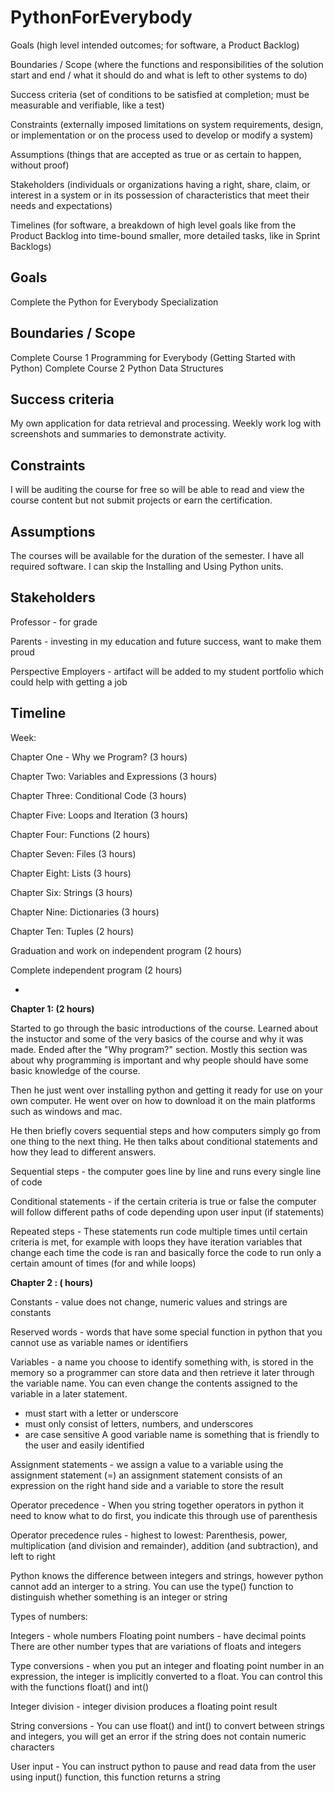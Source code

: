 # PythonForEverybody

Goals (high level intended outcomes; for software, a Product Backlog)

Boundaries / Scope (where the functions and responsibilities of the solution start and end / what it should do and what is left to other systems to do)

Success criteria (set of conditions to be satisfied at completion; must be measurable and verifiable, like a test)

Constraints (externally imposed limitations on system requirements, design, or implementation or on the process used to develop or modify a system)

Assumptions (things that are accepted as true or as certain to happen, without proof)

Stakeholders (individuals or organizations having a right, share, claim, or interest in a system or in its possession of characteristics that meet their needs and expectations)

Timelines (for software, a breakdown of high level goals like from the Product Backlog into time-bound smaller, more detailed tasks, like in Sprint Backlogs)

Goals
---------
Complete the Python for Everybody Specialization

Boundaries / Scope
-------------------
Complete Course 1 Programming for Everybody (Getting Started with Python) 
Complete Course 2 Python Data Structures

Success criteria
-----------
My own application for data retrieval and processing.
Weekly work log with screenshots and summaries to demonstrate activity.

Constraints
-
I will be auditing the course for free so will be able to read and view the course content but not submit projects or earn the certification.

Assumptions
----
The courses will be available for the duration of the semester.
I have all required software.
I can skip the Installing and Using Python units.

Stakeholders
-
Professor - for grade

Parents - investing in my education and future success, want to make them proud

Perspective Employers - artifact will be added to my student portfolio which could help with getting a job


Timeline
-
Week: 

Chapter One - Why we Program? (3 hours)

Chapter Two: Variables and Expressions (3 hours)

Chapter Three: Conditional Code (3 hours)

Chapter Five: Loops and Iteration (3 hours)

Chapter Four: Functions (2 hours)

Chapter Seven: Files (3 hours)

Chapter Eight: Lists (3 hours)

Chapter Six: Strings (3 hours)

Chapter Nine: Dictionaries (3 hours)

Chapter Ten: Tuples (2 hours)

Graduation and work on independent program (2 hours)

Complete independent program (2 hours)

-

**Chapter 1: (2 hours)**

Started to go through the basic introductions of the course. Learned about the instuctor and some of the very basics of the course and why it was made. Ended after the "Why program?" section. Mostly this section was about why programming is important and why people should have some basic knowledge of the course.

Then he just went over installing python and getting it ready for use on your own computer. He went over on how to download it on the main platforms such as windows and mac.

He then briefly covers sequential steps and how computers simply go from one thing to the next thing. He then talks about conditional statements and how they lead to different answers.

Sequential steps - the computer goes line by line and runs every single line of code 

Conditional statements - if the certain criteria is true or false the computer will follow different paths of code depending upon user input (if statements)

Repeated steps - These statements run code multiple times until certain criteria is met, for example with loops they have iteration variables that change each time the code is ran and basically force the code to run only a certain amount of times (for and while loops)

**Chapter 2 : ( hours)**

Constants - value does not change, numeric values and strings are constants 

Reserved words - words that have some special function in python that you cannot use as variable names or identifiers

Variables - a name you choose to identify something with, is stored in the memory so a programmer can store data and then retrieve it later through the variable name. You can even change the contents assigned to the variable in a later statement.
  - must start with a letter or underscore 
  - must only consist of letters, numbers, and underscores 
  - are case sensitive 
A good variable name is something that is friendly to the user and easily identified 

Assignment statements - we assign a value to a variable using the assignment statement (=) an assignment statement consists of an expression on the right hand side and a variable to store the result

Operator precedence - When you string together operators in python it need to know what to do first, you indicate this through use of parenthesis

Operator precedence rules - highest to lowest: Parenthesis, power, multiplication (and division and remainder), addition (and subtraction), and left to right

Python knows the difference between integers and strings, however python cannot add an interger to a string.
You can use the type() function to distinguish whether something is an integer or string

Types of numbers:

Integers - whole numbers 
Floating point numbers - have decimal points
There are other number types that are variations of floats and integers 

Type conversions - when you put an integer and floating point number in an expression, the integer is implicitly converted to a float. You can control this with the functions float() and int()

Integer division - integer division produces a floating point result

String conversions - You can use float() and int() to convert between strings and integers, you will get an error if the string does not contain numeric characters 

User input - You can instruct python to pause and read data from the user using input() function, this function returns a string 




